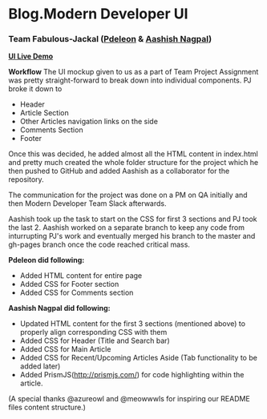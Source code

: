 # Blog.Modern Developer UI

### Team Fabulous-Jackal ([Pdeleon](https://github.com/pdeleon) & [Aashish Nagpal](https://github.com/aashishnagpal))

**[UI Live Demo](https://pdeleon.github.io/blog-moderndeveloper-ui-project/)**


**Workflow** 
The UI mockup given to us as a part of Team Project Assignment was pretty straight-forward to break down into individual components. PJ broke it down to 
- Header
- Article Section
- Other Articles navigation links on the side
- Comments Section
- Footer

Once this was decided, he added almost all the HTML content in index.html and pretty much created the whole folder structure for the project which he then pushed to GitHub and added Aashish as a collaborator for the repository.

The communication for the project was done on a PM on QA initially and then Modern Developer Team Slack afterwards.

Aashish took up the task to start on the CSS for first 3 sections and PJ took the last 2. Aashish worked on a separate branch to keep any code from inturrupting PJ's work and eventually merged his branch to the master and gh-pages branch once the code reached critical mass.

**Pdeleon did following:**

- Added HTML content for entire page
- Added CSS for Footer section
- Added CSS for Comments section

**Aashish Nagpal did following:**

- Updated HTML content for the first 3 sections (mentioned above) to properly align corresponding CSS with them
- Added CSS for Header (Title and Search bar)
- Added CSS for Main Article
- Added CSS for Recent/Upcoming Articles Aside (Tab functionality to be added later)
- Added PrismJS(http://prismjs.com/) for code highlighting within the article.

(A special thanks @azureowl and @meowwwls for inspiring our README files content structure.)
